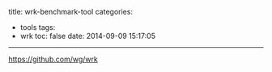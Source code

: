 title: wrk-benchmark-tool
categories:
  - tools
tags:
  - wrk
toc: false
date: 2014-09-09 15:17:05
---


https://github.com/wg/wrk
